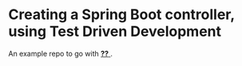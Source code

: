 # Creating a Spring Boot controller, using Test Driven Development

An example repo to go with [ **??** ](https://www.jvt.me/posts/2021/11/28/spring-boot-controller-tdd/).
